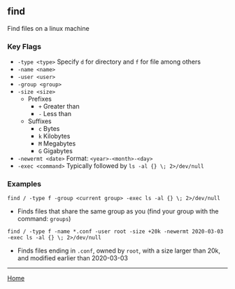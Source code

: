 ## find
Find files on a linux machine
### Key Flags
- `-type <type>` Specify `d` for directory and `f` for file among others
- `-name <name>`
- `-user <user>`
- `-group <group>`
- `-size <size>`
	- Prefixes
		- `+` Greater than
		- `-` Less than
	- Suffixes
		- `c` Bytes
		- `k` Kilobytes
		- `M` Megabytes
		- `G` Gigabytes
- `-newermt <date>` Format: `<year>-<month>-<day>`
- `-exec <command>` Typically followed by `ls -al {} \; 2>/dev/null`
### Examples
`find / -type f -group <current group> -exec ls -al {} \; 2>/dev/null`
- Finds files that share the same group as you (find your group with the command: `groups`)

`find / -type f -name *.conf -user root -size +20k -newermt 2020-03-03 -exec ls -al {} \; 2>/dev/null`
- Finds files ending in `.conf`, owned by `root`, with a size larger than 20k, and modified earlier than 2020-03-03
---
[Home](Tool%20Index.md)